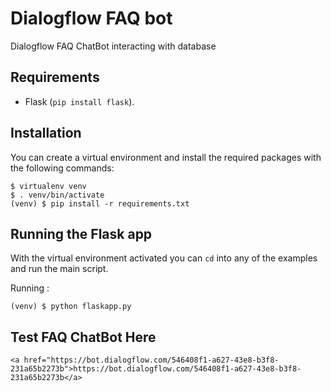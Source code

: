 Dialogflow FAQ bot
==================

Dialogflow FAQ ChatBot interacting with database


Requirements
------------

- Flask (`pip install flask`).

Installation
------------

You can create a virtual environment and install the required packages with the following commands:

    $ virtualenv venv
    $ . venv/bin/activate
    (venv) $ pip install -r requirements.txt


Running the Flask app
--------------------

With the virtual environment activated you can `cd` into any of the examples and run the main script.

Running :

    (venv) $ python flaskapp.py


Test FAQ ChatBot Here
---------------------

    <a href="https://bot.dialogflow.com/546408f1-a627-43e8-b3f8-231a65b2273b">https://bot.dialogflow.com/546408f1-a627-43e8-b3f8-231a65b2273b</a>

